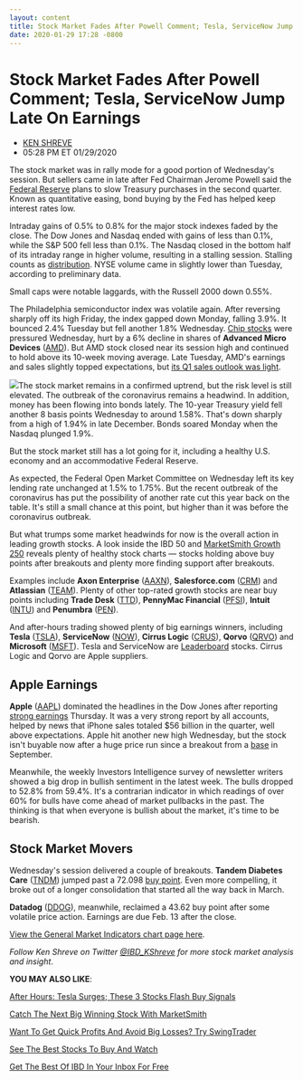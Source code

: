 ```yaml
---
layout: content
title: Stock Market Fades After Powell Comment; Tesla, ServiceNow Jump Late On Earnings
date: 2020-01-29 17:28 -0800
---
```



Stock Market Fades After Powell Comment; Tesla, ServiceNow Jump Late On Earnings
=================================================================================




* [KEN SHREVE](https://www.investors.com/author/shrevek/ "Posts by KEN SHREVE")
* 05:28 PM ET 01/29/2020




The stock market was in rally mode for a good portion of Wednesday's session. But sellers came in late after Fed Chairman Jerome Powell said the [Federal Reserve](https://www.investors.com/news/economy/fed-meeting-rates-bond-buys-steady-dow-jones-rises/) plans to slow Treasury purchases in the second quarter. Known as quantitative easing, bond buying by the Fed has helped keep interest rates low.




Intraday gains of 0.5% to 0.8% for the major stock indexes faded by the close. The Dow Jones and Nasdaq ended with gains of less than 0.1%, while the S&P 500 fell less than 0.1%. The Nasdaq closed in the bottom half of its intraday range in higher volume, resulting in a stalling session. Stalling counts as [distribution](https://www.investors.com/how-to-invest/investors-corner/stock-market-tops-distribution-days/). NYSE volume came in slightly lower than Tuesday, according to preliminary data.


Small caps were notable laggards, with the Russell 2000 down 0.55%.


The Philadelphia semiconductor index was volatile again. After reversing sharply off its high Friday, the index gapped down Monday, falling 3.9%. It bounced 2.4% Tuesday but fell another 1.8% Wednesday. [Chip stocks](http://www.investors.com/news/technology/chip-stocks-and-semiconductor-industry-news) were pressured Wednesday, hurt by a 6% decline in shares of **Advanced Micro Devices** ([AMD](https://research.investors.com/quote.aspx?symbol=AMD)). But AMD stock closed near its session high and continued to hold above its 10-week moving average. Late Tuesday, AMD's earnings and sales slightly topped expectations, but [its Q1 sales outlook was light](https://www.investors.com/news/technology/amd-earnings-q4-2019-amd-stock/).


![](https://www.investors.com/wp-content/uploads/2020/01/MP_4x3_012920-252x300.jpg)The stock market remains in a confirmed uptrend, but the risk level is still elevated. The outbreak of the coronavirus remains a headwind. In addition, money has been flowing into bonds lately. The 10-year Treasury yield fell another 8 basis points Wednesday to around 1.58%. That's down sharply from a high of 1.94% in late December. Bonds soared Monday when the Nasdaq plunged 1.9%.


But the stock market still has a lot going for it, including a healthy U.S. economy and an accommodative Federal Reserve.


As expected, the Federal Open Market Committee on Wednesday left its key lending rate unchanged at 1.5% to 1.75%. But the recent outbreak of the coronavirus has put the possibility of another rate cut this year back on the table. It's still a small chance at this point, but higher than it was before the coronavirus outbreak.


But what trumps some market headwinds for now is the overall action in leading growth stocks. A look inside the IBD 50 and [MarketSmith Growth 250](https://www.investors.com/product/marketsmith/?artProdLink=MarketSmith) reveals plenty of healthy stock charts — stocks holding above buy points after breakouts and plenty more finding support after breakouts.


Examples include **Axon Enterprise** ([AAXN](https://research.investors.com/quote.aspx?symbol=AAXN)), **Salesforce.com** ([CRM](https://research.investors.com/quote.aspx?symbol=CRM)) and **Atlassian** ([TEAM](https://research.investors.com/quote.aspx?symbol=TEAM)). Plenty of other top-rated growth stocks are near buy points including **Trade Desk** ([TTD](https://research.investors.com/quote.aspx?symbol=TTD)), **PennyMac Financial** ([PFSI](https://research.investors.com/quote.aspx?symbol=PFSI)), **Intuit** ([INTU](https://research.investors.com/quote.aspx?symbol=INTU)) and **Penumbra** ([PEN](https://research.investors.com/quote.aspx?symbol=PEN)).


And after-hours trading showed plenty of big earnings winners, including **Tesla** ([TSLA](https://research.investors.com/quote.aspx?symbol=TSLA)), **ServiceNow** ([NOW](https://research.investors.com/quote.aspx?symbol=NOW)), **Cirrus Logic** ([CRUS](https://research.investors.com/quote.aspx?symbol=CRUS)), **Qorvo** ([QRVO](https://research.investors.com/quote.aspx?symbol=QRVO)) and **Microsoft** ([MSFT](https://research.investors.com/quote.aspx?symbol=MSFT)). Tesla and ServiceNow are [Leaderboard](https://www.investors.com/product/leaderboard/?artProdLink=Leaderboard) stocks. Cirrus Logic and Qorvo are Apple suppliers.


Apple Earnings
--------------


**Apple** ([AAPL](https://research.investors.com/quote.aspx?symbol=AAPL)) dominated the headlines in the Dow Jones after reporting [strong earnings](https://www.investors.com/news/technology/click/apple-earnings-q1-2020-apple-stock/) Thursday. It was a very strong report by all accounts, helped by news that iPhone sales totaled $56 billion in the quarter, well above expectations. Apple hit another new high Wednesday, but the stock isn't buyable now after a huge price run since a breakout from a [base](https://www.investors.com/how-to-invest/investors-corner/investor-basics-why-learning-base-patterns-gets-the-ball-rolling/) in September.


Meanwhile, the weekly Investors Intelligence survey of newsletter writers showed a big drop in bullish sentiment in the latest week. The bulls dropped to 52.8% from 59.4%. It's a contrarian indicator in which readings of over 60% for bulls have come ahead of market pullbacks in the past. The thinking is that when everyone is bullish about the market, it's time to be bearish.


Stock Market Movers
-------------------


Wednesday's session delivered a couple of breakouts. **Tandem Diabetes Care** ([TNDM](https://research.investors.com/quote.aspx?symbol=TNDM)) jumped past a 72.098 [buy point](https://www.investors.com/how-to-invest/investors-corner/chart-reading-basics-how-a-buy-point-marks-a-time-of-opportunity/). Even more compelling, it broke out of a longer consolidation that started all the way back in March.


**Datadog** ([DDOG](https://research.investors.com/quote.aspx?symbol=DDOG)), meanwhile, reclaimed a 43.62 buy point after some volatile price action. Earnings are due Feb. 13 after the close.


[View the General Market Indicators chart page here](https://www.investors.com/wp-content/uploads/2020/01/IBD2901152507GMI2.pdf).


*Follow Ken Shreve on Twitter [@IBD\_KShreve](https://www.twitter.com/IBD_KShreve) for more stock market analysis and insight*.


**YOU MAY ALSO LIKE**:


[After Hours: Tesla Surges; These 3 Stocks Flash Buy Signals](https://www.investors.com/market-trend/stock-market-today/dow-jones-futures-tesla-stock-skyrockets-facebook-microsoft-servicenow-earnings-movers/)


[Catch The Next Big Winning Stock With MarketSmith](https://www.investors.com/product/marketsmith/?artProdLink=MarketSmith)


[Want To Get Quick Profits And Avoid Big Losses? Try SwingTrader](https://www.investors.com/product/swingtrader/?artProdLink=Swingtrader)


[See The Best Stocks To Buy And Watch](https://www.investors.com/stock-lists/best-growth-stocks-buy-watch-ibd-stock-lists/)


[Get The Best Of IBD In Your Inbox For Free](https://shop.investors.com/offer/splashresponsive.aspx?id=newsletters-howtoinvest)




